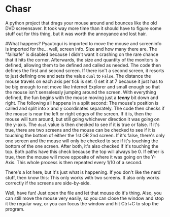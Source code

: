 # Chasr
A python project that drags your mouse around and bounces like the old DVD screensaver.
It took way more time than it should have to figure some stuff out for this thing, but it was worth the annoyance and lost hair.

#What happens?
Pyautogui is imported to move the mouse and screeninfo is imported for the... well, screen info. Size and how many there are. 
The "failsafe" is disabled because I didn't want it crashing on the rare chance that it hits the corner.
Afterwards, the size and quantity of the monitors is defined, allowing them to be defined and called as needed. The code then defines the first and second screen. If there isn't a second screen, it resorts to just defining one and sets the value `dual` to `False`.
The distance the mouse travels on each axis per tick is set. (I set it at 7 because it just has to be big enough to not move like Internet Explorer and small enough so that the mouse isn't senselessly jumping around the screen.
With everything defined, the fun begins with the mouse moving just a ***teeny*** bit down and right. The following all happens in a split second:
The mouse's position is called and split into x and y coordinates separately. The code then checks if the mouse is near the left or right edges of the screen. If it is, then the mouse will turn around, but still going whichever direction it was going on the y-axis. The `dual` value is then checked to see if it is true or false. If it's true, there are two screens and the mouse can be checked to see if it is touching the bottom of either the 1st OR 2nd screen. If it's false, there's only one screen and the mouse will only be checked to see if it's touching the bottom of the one screen. After both, it's also checked if it's touching the top. Both paths have this check because the top will always be 0.
If either is true, then the mouse will move opposite of where it was going on the Y-Axis.
This whole process is then repeated every 1/10 of a second.

There's a lot here, but it's just what is happening. If you don't like the nerd stuff, then know this: This only works with two screens. It also only works correctly if the screens are side-by-side.

Well, have fun! Just open the file and let that mouse do it's thing. Also, you can still move the mouse very easily, so you can close the window and stop it the regular way, or you can focus the window and hit Ctrl+C to stop the program.
